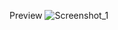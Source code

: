 Preview
![Screenshot_1](https://github.com/VadimGanin/Survey-Form/assets/101464498/db8683c6-6222-46ca-b8b0-16da1d306dd8)
